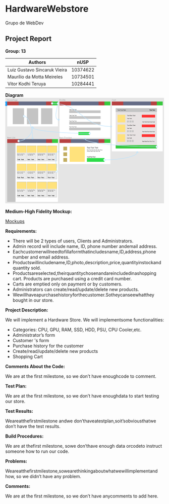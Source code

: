 # HardwareWebstore
Grupo de WebDev

## Project Report

**Group: 13**

| **Authors** | **nUSP** |
| --- | --- |
| Luiz Gustavo Sincaruk Vieira | 10374622 |
| Maurílio da Motta Meireles | 10734501 |
| Vitor Kodhi Teruya | 10284441 |

**Diagram**
![Diagram](diagram.png)

**Medium-High Fidelity Mockup:**

[Mockups](https://www.figma.com/proto/Fwt6kR6XM6HhqzZK6LvhAx/Medium-High-Fidelity-Mockup?node-id=6%3A2&scaling=min-zoom&page-id=0%3A1)

**Requirements:**

- There will be 2 types of users, Clients and Administrators.
- Admin record will include name, ID, phone number andemail address.
- Eachcustomerwillneedtofillaformthatincludesname,ID,address,phone
    number and email address.
- Productswillincludename,ID,photo,description,price,quantityinstockand
    quantity sold.
- Productsareselected,theirquantitychosenandareincludedinashopping
    cart. Products are purchased using a credit card number.
- Carts are emptied only on payment or by customers.
- Administrators can create/read/update/delete new products.
- Wewillhaveapurchasehistoryforthecustomer.Sotheycanseewhatthey
    bought in our store.

**Project Description:**

We will implement a Hardware Store. We will implementsome functionalities:

- Categories: CPU, GPU, RAM, SSD, HDD, PSU, CPU Cooler,etc.
- Administrator’s form
- Customer 's form
- Purchase history for the customer
- Create/read/update/delete new products
- Shopping Cart

**Comments About the Code:**

We are at the first milestone, so we don’t have enoughcode to comment.

**Test Plan:**

We are at the first milestone, so we don’t have enoughdata to start testing our store.

**Test Results:**


Weareatthefirstmilestone andwe don’thaveatestplan,soit’sobviousthatwe
don’t have the test results.

**Build Procedures:**

We are at thefirst milestone, sowe don’thave enough data orcodeto instruct
someone how to run our code.

**Problems:**

Weareatthefirstmilestone,sowearethinkingaboutwhatwewillimplementand
how, so we didn’t have any problem.

**Comments:**

We are at the first milestone, so we don’t have anycomments to add here.



